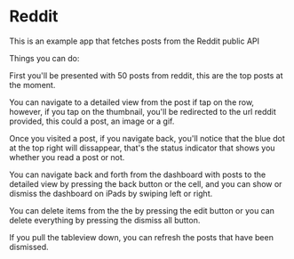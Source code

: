 # Reddit

This is an example app that fetches posts from the Reddit public API

Things you can do:

First you'll be presented with 50 posts from reddit, this are the top posts at the moment.

You can navigate to a detailed view from the post if tap on the row, however, if you tap on the thumbnail, you'll be redirected to the url reddit provided, this could a post, an image or a gif.

Once you visited a post, if you navigate back, you'll notice that the blue dot at the top right will dissappear, that's the status indicator that shows you whether you read a post or not.

You can navigate back and forth from the dashboard with posts to the detailed view by pressing the back button or the cell, and you can show or dismiss the dashboard on iPads by swiping left or right.

You can delete items from the the by pressing the edit button or you can delete everything by pressing the dismiss all button.

If you pull the tableview down, you can refresh the posts that have been dismissed.
